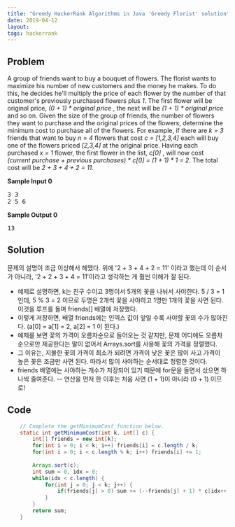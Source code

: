 ```yaml
---
title: "Greedy HackerRank Algorithms in Java 'Greedy Florist' solution"
date: 2019-04-12
layout:
tags: hackerrank
---
```



## Problem
A group of friends want to buy a bouquet of flowers. The florist wants to maximize his number of new customers and the money he makes. To do this, he decides he'll multiply the price of each flower by the number of that customer's previously purchased flowers plus <i>1</i>. The first flower will be original price, <i>(0 + 1) * original price</i> , the next will be <i>(1 + 1) * original price</i> and so on.
Given the size of the group of friends, the number of flowers they want to purchase and the original prices of the flowers, determine the minimum cost to purchase all of the flowers.
For example, if there are <i>k = 3</i> friends that want to buy <i>n = 4</i> flowers that cost <i>c = [1,2,3,4]</i> each will buy one of the flowers priced <i>[2,3,4]</i> at the original price. Having each purchased <i>x = 1</i> flower, the first flower in the list, <i>c[0]</i>  , will now cost <i>(current purchase + previous purchases) * c[0] = (1 + 1) * 1 = 2</i>. The total cost will be <i>2 + 3 + 4 + 2 = 11</i>.

<strong>Sample Input 0</strong>
<pre>
3 3
2 5 6
</pre>
<strong>Sample Output 0</strong>
<pre>
13
</pre>

## Solution
문제의 설명이 조금 이상해서 헤맸다. 위에 '2 + 3 + 4 + 2 = 11' 이라고 했는데 이 순서가 아니라, '2 + 2 + 3 + 4 = 11'이라고 생각하는 게 훨씬 이해가 잘 된다.
- 예제로 설명하면, k는 친구 수이고 3명이서 5개의 꽃을 나눠서 사야한다. 5 / 3 = 1 인데, 5 % 3 = 2 이므로 두명은 2개씩 꽃을 사야하고 1명만 1개의 꽃을 사면 된다. 이것을 루프를 돌며 friends[] 배열에 저장했다.
- 이렇게 저장하면, 배열 friends에는 인덱스 값이 앞일 수록 사야할 꽃의 수가 많아진다. (a[0] = a[1] = 2, a[2] = 1 이 된다.)
- 예제를 보면 꽃의 가격이 오름차순으로 들어오는 것 같지만, 문제 어디에도 오름차순으로만 제공한다는 말이 없어서 Arrays.sort를 사용해 꽃의 가격을 정렬했다.
- 그 이유는, 지불한 꽃의 가격이 최소가 되려면 가격이 낮은 꽃은 많이 사고 가격이 높은 꽃은 조금만 사면 된다. 따라서 많이 사야하는 순서대로 정렬한 것이다.
- friends 배열에는 사야하는 개수가 저장되어 있기 때문에 for문을 돌면서 샀으면 하나씩 줄여준다. -- 연산을 먼저 한 이후는 처음 사면 (1 + 1)이 아니라 (0 + 1) 이므로!




## Code
```java
    // Complete the getMinimumCost function below.
    static int getMinimumCost(int k, int[] c) {
        int[] friends = new int[k];
        for(int i = 0; i < k; i++) friends[i] = c.length / k;
        for(int i = 0; i < c.length % k; i++) friends[i] += 1;
        
        Arrays.sort(c);
        int sum = 0, idx = 0;
        while(idx < c.length) {
            for(int j = 0; j < k; j++) {
                if(friends[j] > 0) sum += (--friends[j] + 1) * c[idx++];
            }
        }       
        return sum;
    }
```
